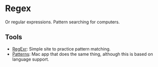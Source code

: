 # Regex
Or regular expressions. Pattern searching for computers.

## Tools
- [RegExr](http://www.regexr.com/): Simple site to practice pattern matching.
- [Patterns](http://krillapps.com/patterns/): Mac app that does the same thing, although this is based on language support.